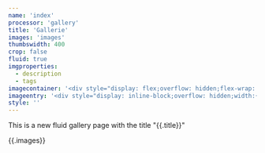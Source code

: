 ```yaml
---
name: 'index'
processor: 'gallery'
title: 'Gallerie'
images: 'images'
thumbswidth: 400
crop: false
fluid: true
imgproperties: 
  - description
  - tags
imagecontainer: '<div style="display: flex;overflow: hidden;flex-wrap: wrap;justify-content: center;">{{`{{.images}}`}}</div>'
imageentry: '<div style="display: inline-block;overflow: hidden;width:{{`{{.thumbswidth}}`}}px;padding: 5px 5px 5px 5px;"><a href="{{`{{.source}}`}}" target="_blank"><img loading="lazy" src="{{`{{.thumbnail}}`}}" alt="{{`{{.name}}`}}"><span>{{`{{.name}}`}}<br/>Beschreibung: {{`{{.description}}`}}<br/>Größe: {{`{{.size}}`}}</span></a></div><br/>'
style: ''
---
```

This is a new fluid gallery page with the title "{{.title}}"

{{.images}}